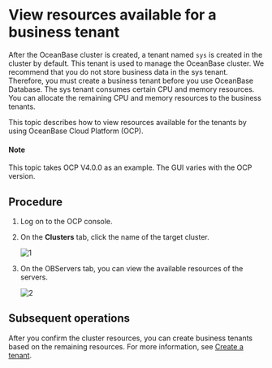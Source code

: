 # View resources available for a business tenant

After the OceanBase cluster is created, a tenant named `sys` is created in the cluster by default. This tenant is used to manage the OceanBase cluster. We recommend that you do not store business data in the sys tenant. Therefore, you must create a business tenant before you use OceanBase Database. The sys tenant consumes certain CPU and memory resources. You can allocate the remaining CPU and memory resources to the business tenants.

This topic describes how to view resources available for the tenants by using OceanBase Cloud Platform (OCP).

  <main id="notice" type='explain'>
    <h4>Note</h4>
    <p>This topic takes OCP V4.0.0 as an example. The GUI varies with the OCP version. </p>
  </main>

## Procedure

1. Log on to the OCP console.

2. On the **Clusters** tab, click the name of the target cluster.

   ![1](https://obbusiness-private.oss-cn-shanghai.aliyuncs.com/doc/img/observer-enterprise/V4.0.0/4.deploy-the-oceanbase-database/OCP/9%E9%9B%86%E7%BE%A4%E5%88%97%E8%A1%A8.png)

3. On the OBServers tab, you can view the available resources of the servers.

   ![2](https://obbusiness-private.oss-cn-shanghai.aliyuncs.com/doc/img/observer-enterprise/V4.0.0/4.deploy-the-oceanbase-database/OCP/10observer%E5%88%97%E8%A1%A8.png)

## Subsequent operations

After you confirm the cluster resources, you can create business tenants based on the remaining resources. For more information, see [Create a tenant](2.create-tenant.md).
